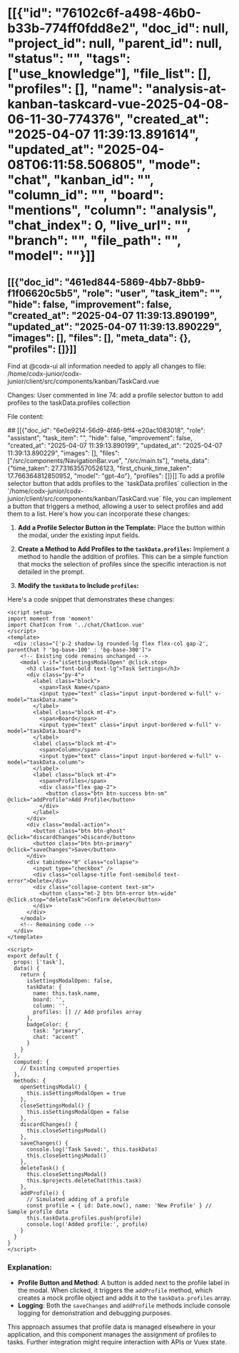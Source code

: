 # [[{"id": "76102c6f-a498-46b0-b33b-774ff0fdd8e2", "doc_id": null, "project_id": null, "parent_id": null, "status": "", "tags": ["use_knowledge"], "file_list": [], "profiles": [], "name": "analysis-at-kanban-taskcard-vue-2025-04-08-06-11-30-774376", "created_at": "2025-04-07 11:39:13.891614", "updated_at": "2025-04-08T06:11:58.506805", "mode": "chat", "kanban_id": "", "column_id": "", "board": "mentions", "column": "analysis", "chat_index": 0, "live_url": "", "branch": "", "file_path": "", "model": ""}]]
## [[{"doc_id": "461ed844-5869-4bb7-8bb9-f1f06620c5b5", "role": "user", "task_item": "", "hide": false, "improvement": false, "created_at": "2025-04-07 11:39:13.890199", "updated_at": "2025-04-07 11:39:13.890229", "images": [], "files": [], "meta_data": {}, "profiles": []}]]
Find at @codx-ui all information needed to apply all changes to file: /home/codx-junior/codx-junior/client/src/components/kanban/TaskCard.vue

Changes:
User commented in line 74: add a profile selector button to add profiles to the taskData.profiles collection

File content:
<script setup>
import moment from 'moment'
import ChatIcon from '../chat/ChatIcon.vue'
</script>
<template>
  <div :class="['p-2 shadow-lg rounded-lg flex flex-col gap-2', parentChat ? 'bg-base-100' : 'bg-base-300']">
    <div v-if="image" :style="`background-image: url(${image.src})`" class="bg-contain bg-no-repeat bg-center h-28 bg-base-300"></div>
    <div class="flex flex-col gap-2">
      <div>
        <div v-if="parentChat" class="text-xs text-primary/40 hover:text-primary text-nowrap overflow-hidden" @click.stop="$projects.setActiveChat(parentChat)">
          {{ parentChat.name }}
        </div>
        <div class="flex justify-between">
          <div class="font-semibold tracking-wide text-sm flex gap-2">
            <div class="rounded-full">
              <ChatIcon :mode="task.mode" />
            </div>
            <div class="overflow-hidden">{{ task.name }}</div>
          </div>
          <div class="flex gap-2 items-center">
            <div :class="`badge badge-outline badge-${badgeColor[task.mode]}`">{{ task.mode }}</div>
          </div>
        </div>
      </div>
      <div class="flex justify-between items-center">
        <span :class="['text-xs', isToday ? 'font-bold' : 'text-gray-600']">{{ formattedDate }}</span>
        <div class="flex gap-1 justify-end">
          <div v-for="tag in task.tags" :key="tag" class="font-bold text-xs text-info flex gap-2">
            #{{ tag }}
          </div>
          <span class="text-xs tooltip"
            :data-tip="`${task.file_list?.length} files`"
            v-if="task.file_list?.length">
            <i class="fa-solid fa-paperclip"></i>
          </span>
        </div>
      </div>
      <div class="flex justify-between items-center">
        <div class="flex justify-end">
          <button class="btn btn-circle btn-sm" @click.stop="openSettingsModal">
            <i class="fas fa-cog"></i>
          </button>
        </div>
        <div class="flex justify-between items-center badge badge-warning" v-if="subTasks.length">
          <div class="text-xs font-bold tooltip tooltip-left" :data-tip="`${subTasks.length} sub tasks`">
            {{ subTasks.length }}
            <i class="fa-regular fa-file-lines"></i>
          </div>
          <div v-if="chatProject" class="badge badge-sm badge-warning">
            {{ chatProject.project_name }}
          </div>
        </div>
      </div>
    </div>
    <modal v-if="isSettingsModalOpen" @click.stop>
      <h3 class="font-bold text-lg">Task Settings</h3>
      <div class="py-4">
        <label class="block">
          <span>Task Name</span>
          <input type="text" class="input input-bordered w-full" v-model="taskData.name">
        </label>
        <label class="block mt-4">
          <span>Board</span>
          <input type="text" class="input input-bordered w-full" v-model="taskData.board">
        </label>
        <label class="block mt-4">
          <span>Column</span>
          <input type="text" class="input input-bordered w-full" v-model="taskData.column">
        </label>
      </div>
      <div class="modal-action">
        <button class="btn btn-ghost" @click="discardChanges">Discard</button>
        <button class="btn btn-primary" @click="saveChanges">Save</button>
      </div>
      @codx-ok, please-wait...: --knowledge add a profile selector button to add profiles to the taskData.profiles collection
      <div tabindex="0" class="collapse">
        <input type="checkbox" />
        <div class="collapse-title font-semibold text-error">Delete</div>
        <div class="collapse-content text-sm">
          <button class="mt-2 btn btn-error btn-wide" @click.stop="deleteTask">Confirm delete</button>
        </div>
      </div>
    </modal>
    <progress class="progress w-full" v-if="updating"></progress>
  </div>
</template>
<script>
export default {
  props: ['task'],
  data() {
    return {
      isSettingsModalOpen: false,
      taskData: {
        name: this.task.name,
        board: '',
        column: ''
      },
      badgeColor: {
        task: "primary",
        chat: "accent"
      }
    }
  },
  computed: {
    image() {
      let image = this.task.messages?.find(m => m.images.length)?.images[0]
      return image ? JSON.parse(image) : null
    },
    isToday() {
      const updatedAt = this.task.updated_at
      return moment(0, "HH").diff(updatedAt, "days") === 0
    },
    formattedDate() {
      const updatedAt = this.task.updated_at
      return this.isToday ? moment(updatedAt).format('HH:mm:ss') : moment(updatedAt).format('YYYY-MM-DD hh:mm:ss')
    },
    subTasks() {
      return this.$storex.projects.allChats.filter(c => c.parent_id === this.task.id)
        .sort((a, b) => (a.updated_at || a.created_at) > (b.updated_at || b.created_at) ? -1 : 1)
    },
    chatProject() {
      return this.$projects.allProjects.find(p => p.project_id === this.task.project_id && p.project_id !== this.$project.project_id)
    },
    parentChat() {
      return this.$projects.chats[this.task.parent_id]
    },
    updating() {
      const { messages } = this.task
      if (!messages?.length) {
        return false
      }
      return moment().diff(
          moment(messages[messages.length - 1].updated_at)
        , 'seconds') < 10
    }
  },
  methods: {
    openSettingsModal() {
      this.isSettingsModalOpen = true
    },
    closeSettingsModal() {
      this.isSettingsModalOpen = false
    },
    discardChanges() {
      this.closeSettingsModal()
    },
    saveChanges() {
      console.log('Task Saved:', this.taskData)
      this.closeSettingsModal()
    },
    deleteTask() {
      this.closeSettingsModal()
      this.$projects.deleteChat(this.task)
    }
  }
}
</script>
## [[{"doc_id": "6e0e9214-56d9-4f46-9ff4-e20ac1083018", "role": "assistant", "task_item": "", "hide": false, "improvement": false, "created_at": "2025-04-07 11:39:13.890199", "updated_at": "2025-04-07 11:39:13.890229", "images": [], "files": ["/src/components/NavigationBar.vue", "/src/main.ts"], "meta_data": {"time_taken": 27.731635570526123, "first_chunk_time_taken": 17.766364812850952, "model": "gpt-4o"}, "profiles": []}]]
To add a profile selector button that adds profiles to the `taskData.profiles` collection in the `/home/codx-junior/codx-junior/client/src/components/kanban/TaskCard.vue` file, you can implement a button that triggers a method, allowing a user to select profiles and add them to a list. Here's how you can incorporate these changes:

1. **Add a Profile Selector Button in the Template:**
   Place the button within the modal, under the existing input fields. 

2. **Create a Method to Add Profiles to the `taskData.profiles`:**
   Implement a method to handle the addition of profiles. This can be a simple function that mocks the selection of profiles since the specific interaction is not detailed in the prompt.

3. **Modify the `taskData` to Include `profiles`:**

Here's a code snippet that demonstrates these changes:

```vue
<script setup>
import moment from 'moment'
import ChatIcon from '../chat/ChatIcon.vue'
</script>
<template>
  <div :class="['p-2 shadow-lg rounded-lg flex flex-col gap-2', parentChat ? 'bg-base-100' : 'bg-base-300']">
    <!-- Existing code remains unchanged -->
    <modal v-if="isSettingsModalOpen" @click.stop>
      <h3 class="font-bold text-lg">Task Settings</h3>
      <div class="py-4">
        <label class="block">
          <span>Task Name</span>
          <input type="text" class="input input-bordered w-full" v-model="taskData.name">
        </label>
        <label class="block mt-4">
          <span>Board</span>
          <input type="text" class="input input-bordered w-full" v-model="taskData.board">
        </label>
        <label class="block mt-4">
          <span>Column</span>
          <input type="text" class="input input-bordered w-full" v-model="taskData.column">
        </label>
        <label class="block mt-4">
          <span>Profiles</span>
          <div class="flex gap-2">
            <button class="btn btn-success btn-sm" @click="addProfile">Add Profile</button>
          </div>
        </label>
      </div>
      <div class="modal-action">
        <button class="btn btn-ghost" @click="discardChanges">Discard</button>
        <button class="btn btn-primary" @click="saveChanges">Save</button>
      </div>
      <div tabindex="0" class="collapse">
        <input type="checkbox" />
        <div class="collapse-title font-semibold text-error">Delete</div>
        <div class="collapse-content text-sm">
          <button class="mt-2 btn btn-error btn-wide" @click.stop="deleteTask">Confirm delete</button>
        </div>
      </div>
    </modal>
    <!-- Remaining code -->
  </div>
</template>

<script>
export default {
  props: ['task'],
  data() {
    return {
      isSettingsModalOpen: false,
      taskData: {
        name: this.task.name,
        board: '',
        column: '',
        profiles: [] // Add profiles array
      },
      badgeColor: {
        task: "primary",
        chat: "accent"
      }
    }
  },
  computed: {
    // Existing computed properties
  },
  methods: {
    openSettingsModal() {
      this.isSettingsModalOpen = true
    },
    closeSettingsModal() {
      this.isSettingsModalOpen = false
    },
    discardChanges() {
      this.closeSettingsModal()
    },
    saveChanges() {
      console.log('Task Saved:', this.taskData)
      this.closeSettingsModal()
    },
    deleteTask() {
      this.closeSettingsModal()
      this.$projects.deleteChat(this.task)
    },
    addProfile() {
      // Simulated adding of a profile
      const profile = { id: Date.now(), name: 'New Profile' } // Sample profile data
      this.taskData.profiles.push(profile)
      console.log('Added profile:', profile)
    }
  }
}
</script>
```

### Explanation:
- **Profile Button and Method**: A button is added next to the profile label in the modal. When clicked, it triggers the `addProfile` method, which creates a mock profile object and adds it to the `taskData.profiles` array.
- **Logging**: Both the `saveChanges` and `addProfile` methods include console logging for demonstration and debugging purposes. 

This approach assumes that profile data is managed elsewhere in your application, and this component manages the assignment of profiles to tasks. Further integration might require interaction with APIs or Vuex state.